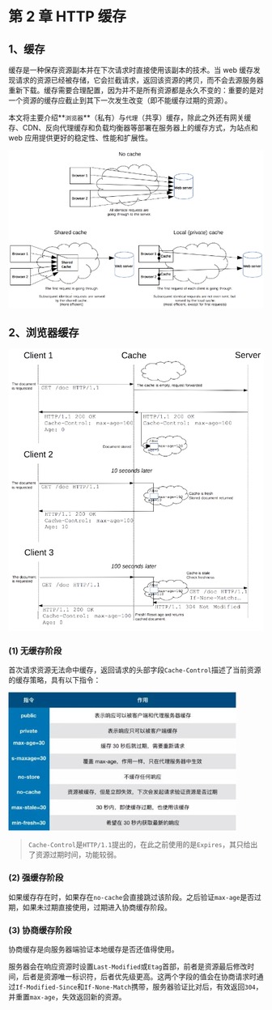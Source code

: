 # 第 2 章 HTTP 缓存

## 1、缓存

缓存是一种保存资源副本并在下次请求时直接使用该副本的技术。当 web 缓存发现请求的资源已经被存储，它会拦截请求，返回该资源的拷贝，而不会去源服务器重新下载。缓存需要合理配置，因为并不是所有资源都是永久不变的：重要的是对一个资源的缓存应截止到其下一次发生改变（即不能缓存过期的资源）。

本文将主要介绍**`浏览器`**（私有）与`代理`（共享）缓存，除此之外还有网关缓存、CDN、反向代理缓存和负载均衡器等部署在服务器上的缓存方式，为站点和 web 应用提供更好的稳定性、性能和扩展性。

<img src="./img/http_cache_type.png" alt="What a cache provide, advantages/disadvantages of shared/private caches." style="zoom:80%;" />

## 2、浏览器缓存

<img src="./img/HTTPStaleness.png" alt="Show how a proxy cache acts when a doc is not cache, in the cache and fresh, in the cache and stale." style="zoom: 80%;" />

### (1) 无缓存阶段

首次请求资源无法命中缓存，返回请求的头部字段`Cache-Control`描述了当前资源的缓存策略，具有以下指令：

<img src="./img/db263db190d4e16a5058f65c4704bc6b.png" alt="640?wx_fmt=png" style="zoom:80%;" />

> `Cache-Control`是`HTTP/1.1`提出的，在此之前使用的是`Expires`，其只给出了资源过期时间，功能较弱。

### (2) 强缓存阶段

如果缓存存在时，如果存在`no-cache`会直接跳过该阶段。之后验证`max-age`是否过期，如果未过期直接使用，过期进入协商缓存阶段。

### (3) 协商缓存阶段

协商缓存是向服务器端验证本地缓存是否还值得使用。

服务器会在响应资源时设置`Last-Modified`或`Etag`首部，前者是资源最后修改时间，后者是资源唯一标识符，后者优先级更高。这两个字段的值会在协商请求时通过`If-Modified-Since`和`If-None-Match`携带，服务器验证比对后，有效返回`304`，并重置`max-age`，失效返回新的资源。
